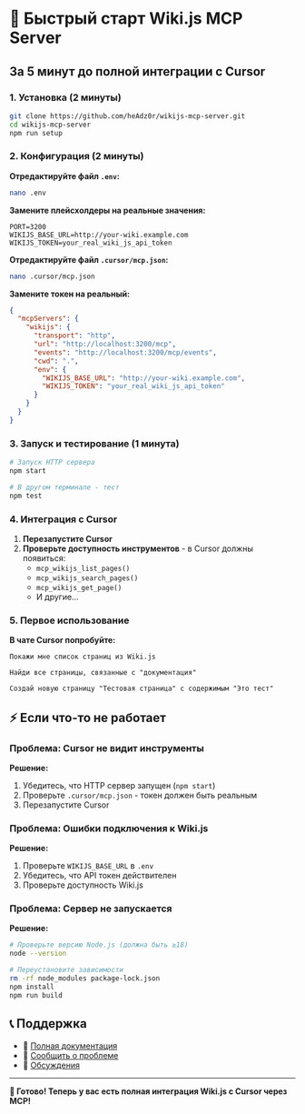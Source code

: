# 🚀 Быстрый старт Wiki.js MCP Server

## За 5 минут до полной интеграции с Cursor

### 1. Установка (2 минуты)

```bash
git clone https://github.com/heAdz0r/wikijs-mcp-server.git
cd wikijs-mcp-server
npm run setup
```

### 2. Конфигурация (2 минуты)

**Отредактируйте файл `.env`:**

```bash
nano .env
```

**Замените плейсхолдеры на реальные значения:**

```env
PORT=3200
WIKIJS_BASE_URL=http://your-wiki.example.com
WIKIJS_TOKEN=your_real_wiki_js_api_token
```

**Отредактируйте файл `.cursor/mcp.json`:**

```bash
nano .cursor/mcp.json
```

**Замените токен на реальный:**

```json
{
  "mcpServers": {
    "wikijs": {
      "transport": "http",
      "url": "http://localhost:3200/mcp",
      "events": "http://localhost:3200/mcp/events",
      "cwd": ".",
      "env": {
        "WIKIJS_BASE_URL": "http://your-wiki.example.com",
        "WIKIJS_TOKEN": "your_real_wiki_js_api_token"
      }
    }
  }
}
```

### 3. Запуск и тестирование (1 минута)

```bash
# Запуск HTTP сервера
npm start

# В другом терминале - тест
npm test
```

### 4. Интеграция с Cursor

1. **Перезапустите Cursor**
2. **Проверьте доступность инструментов** - в Cursor должны появиться:
   - `mcp_wikijs_list_pages()`
   - `mcp_wikijs_search_pages()`
   - `mcp_wikijs_get_page()`
   - И другие...

### 5. Первое использование

**В чате Cursor попробуйте:**

```
Покажи мне список страниц из Wiki.js
```

```
Найди все страницы, связанные с "документация"
```

```
Создай новую страницу "Тестовая страница" с содержимым "Это тест"
```

## ⚡ Если что-то не работает

### Проблема: Cursor не видит инструменты

**Решение:**

1. Убедитесь, что HTTP сервер запущен (`npm start`)
2. Проверьте `.cursor/mcp.json` - токен должен быть реальным
3. Перезапустите Cursor

### Проблема: Ошибки подключения к Wiki.js

**Решение:**

1. Проверьте `WIKIJS_BASE_URL` в `.env`
2. Убедитесь, что API токен действителен
3. Проверьте доступность Wiki.js

### Проблема: Сервер не запускается

**Решение:**

```bash
# Проверьте версию Node.js (должна быть ≥18)
node --version

# Переустановите зависимости
rm -rf node_modules package-lock.json
npm install
npm run build
```

## 📞 Поддержка

- 📖 [Полная документация](./README.md)
- 🐛 [Сообщить о проблеме](https://github.com/heAdz0r/wikijs-mcp-server/issues)
- 💬 [Обсуждения](https://github.com/heAdz0r/wikijs-mcp-server/discussions)

---

**🎉 Готово! Теперь у вас есть полная интеграция Wiki.js с Cursor через MCP!**
